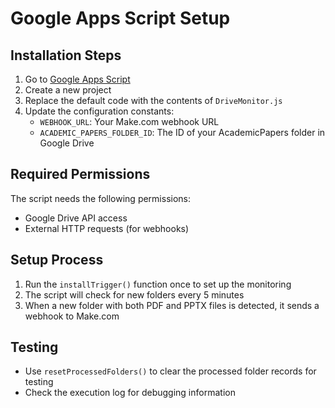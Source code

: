 # Google Apps Script Setup

## Installation Steps

1. Go to [Google Apps Script](https://script.google.com)
2. Create a new project
3. Replace the default code with the contents of `DriveMonitor.js`
4. Update the configuration constants:
   - `WEBHOOK_URL`: Your Make.com webhook URL
   - `ACADEMIC_PAPERS_FOLDER_ID`: The ID of your AcademicPapers folder in Google Drive

## Required Permissions

The script needs the following permissions:
- Google Drive API access
- External HTTP requests (for webhooks)

## Setup Process

1. Run the `installTrigger()` function once to set up the monitoring
2. The script will check for new folders every 5 minutes
3. When a new folder with both PDF and PPTX files is detected, it sends a webhook to Make.com

## Testing

- Use `resetProcessedFolders()` to clear the processed folder records for testing
- Check the execution log for debugging information